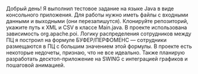 Добрый день! Я выполнил тестовое задание на языке Java в виде консольного приложения. Для работы нужно иметь файлы с входными данными и выходными (они перезапишутся). Клонируйте репозиторий, укажите путь к XML и CSV в классе Main.java. В проекте использована зависимость org.apache.poi. Логику распределения сотрудников между ПЦ я построил на формуле БУФЕР/ПЕРФОМЕНС — сотрудники размещаются в ПЦ с большим значением этой формулы. В проекте есть некоторые недочеты, признаю, что не все идеально. Также планирую разработать десктоп-приложение на SWING с интеграцией графиков и пошаговой анимацией.
